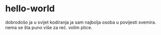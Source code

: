 # hello-world
dobrodošo ja u svijet kodiranja
ja sam najbolja osoba u povijesti svemira. nema se šta puno više za reć. volim ptice.
